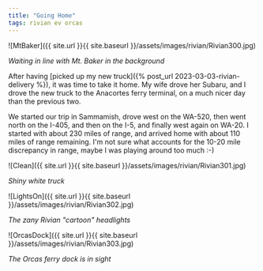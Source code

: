 ```yaml
---
title: "Going Home"
tags: rivian ev orcas
---
```


![MtBaker]({{ site.url }}{{ site.baseurl }}/assets/images/rivian/Rivian300.jpg)

*Waiting in line with Mt. Baker in the background*

After having [picked up my new truck]({% post_url
2023-03-03-rivian-delivery %}), it was time to take it home.  My wife
drove her Subaru, and I drove the new truck to the Anacortes ferry
terminal, on a much nicer day than the previous two.

We started our trip in Sammamish, drove west on the WA-520, then went
north on the I-405, and then on the I-5, and finally west again on
WA-20. I started with about 230 miles of range, and arrived home with
about 110 miles of range remaining. I'm not sure what accounts for the
10-20 mile discrepancy in range, maybe I was playing around too much
:-)

![Clean]({{ site.url }}{{ site.baseurl }}/assets/images/rivian/Rivian301.jpg)

*Shiny white truck*

![LightsOn]({{ site.url }}{{ site.baseurl }}/assets/images/rivian/Rivian302.jpg)

*The zany Rivian "cartoon" headlights*

![OrcasDock]({{ site.url }}{{ site.baseurl }}/assets/images/rivian/Rivian303.jpg)

*The Orcas ferry dock is in sight*
